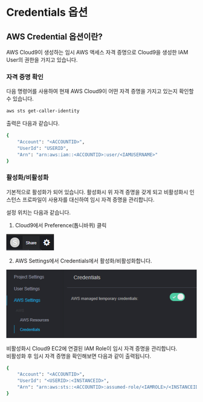 # Credentials 옵션

## AWS Credential 옵션이란?

AWS Cloud9이 생성하는 임시 AWS 액세스 자격 증명으로 Cloud9을 생성한 IAM User의 권한을 가지고 있습니다.

### 자격 증명 확인

다음 명령어를 사용하여 현재 AWS Cloud9이 어떤 자격 증명을 가지고 있는지 확인할 수 있습니다.

```bash
aws sts get-caller-identity
```

출력은 다음과 같습니다.

```bash
{
    "Account": "<ACCOUNTID>", 
    "UserId": "USERID", 
    "Arn": "arn:aws:iam::<ACCOUNTID>:user/<IAMUSERNAME>"
}
```

### 활성화/비활성화

기본적으로 활성화가 되어 있습니다. 활성화시 위 자격 증명을 갖게 되고 비활성화시 인스턴스 프로파일이 사용자를 대신하여 임시 자격 증명을 관리합니다.

 설정 위치는 다음과 같습니다.  
1. Cloud9에서 Preference\(톱니바퀴\) 클릭

![](../../../.gitbook/assets/image%20%282%29.png)

2. AWS Settings에서 Credentials에서 활성화/비활성화합니다.

![](../../../.gitbook/assets/image%20%2811%29.png)

비활성화시 Cloud9 EC2에 연결된 IAM Role이 임시 자격 증명을 관리합니다.  
비활성화 후 임시 자격 증명을 확인해보면 다음과 같이 출력됩니다.

```bash
{
    "Account": "<ACCOUNTID>", 
    "UserId": "<USERID>:<INSTANCEID>", 
    "Arn": "arn:aws:sts::<ACCOUNTID>:assumed-role/<IAMROLE>/<INSTANCEID>"
}
```

